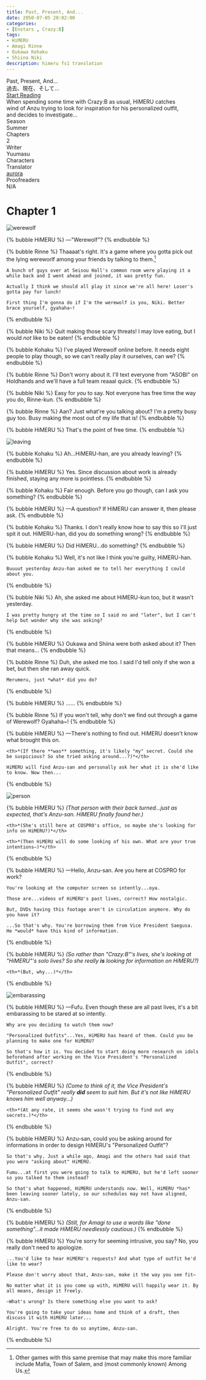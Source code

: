 ```yaml
---
title: Past, Present, And...
date: 2050-07-05 20:02:00
categories:
- [Enstars , Crazy:B]
tags:
- HiMERU
- Amagi Rinne
- Oukawa Kohaku
- Shiina Niki
description: himeru fs1 translation
---
```


<div class="preview-wrapper reverse" style="--storyColor: #hex;--storyColor-rgb: r,g,b;--storyColor-h: hue;--storyColor-s: saturation%;--storyColor-l: lightness%;">
  <div class="grid-wrapper">
      <div class="preview-background" style="background-image: url('https://cdn.discordapp.com/attachments/1110345002015535124/1126316685197070356/himeru.png')"></div>
      <div class="preview-box" style="background: calc(var(--card-background) + 2%)">
          <div class="title-area">
              <div class="title-area__title">Past, Present, And...</div>
              <div class="title-area__subtitle">過去、現在、そして...</div>
              <div class="title-area__start"><a href="/2023/07/05/past-present-and/">Start Reading</a></div>
          </div>
          <div class="info-area">
              <div class="synopsis" style="width: 90%;">
                When spending some time with Crazy:B as usual, HiMERU catches wind of Anzu trying to look for inspiration for his personalized outfit, and decides to investigate...
              </div>
              <div class="info">
                  <div class="info-item season">
                      <div class="label">
                          Season
                      </div>
                      <div class="value">
                        Summer
                      </div>
                  </div>
                  <div class="info-item chapters">
                      <div class="label">
                          Chapters
                      </div>
                      <div class="value">
                          2
                      </div>
                  </div>
                  <div class="info-item writer">
                      <div class="label">
                          Writer
                      </div>
                      <div class="value">
                        Yuumasu
                      </div>
                  </div>
                  <div class="info-item characters">
                      <div class="label">
                          Characters
                      </div>
                      <div class="value">
                        <a href="/tags/HiMERU/" character="HiMERU" title="HiMERU"></a>
                        <a href="/tags/Amagi-Rinne/" character="Rinne" title="Rinne"></a>
                        <a href="/tags/Shiina-Niki/" character="Niki" title="Niki"></a>
                        <a href="/tags/Oukawa-Kohaku/" character="Kohaku" title="Kohaku"></a>
                      </div>
                  </div>
                  <div class="info-item tl">
                      <div class="label">
                          Translator
                      </div>
                      <div class="value">
                          <a href="https://twitter.com/azurecrystalz">aurora</a>
                      </div>
                  </div>
                  <div class="info-item pr">
                      <div class="label">
                          Proofreaders
                      </div>
                      <div class="value">
                          N/A
                      </div>
                  </div>
              </div>
          </div>
      </div>
  </div>
</div>

<!-- more -->

<div style="margin-top: 3%">
  <style>
    .hint--error.hint--top-left:before, .hint--error.hint--top-right:before, .hint--error.hint--top:before {
    border-top-color: #6a3446;
    }
    .hint--error:after {
    background-color: #6a3446;
    text-shadow: 0 -1px 0px #592726;
    }
    [character] {
      --dark-mode: hsl(var(--hue), 30%, 30%);
      display: flex;
    }
    [character]::before {
      position: absolute;
      margin-left: 75px;
    }
    [character] p {
      max-width: calc(100% - 75px);
      margin-left: 75px;
      color: inherit;
    }
    :root[theme='dark'] [character] p {
      background: var(--dark-mode);
    }
    :root[theme='dark'] [character] p .thought {
      color: #9f9fff;
    }
    :root[theme='light'] [character] p {
      background: var(--light-mode);
    }
    [character] p:first-child {
      margin-top: 20px;
      border-top-left-radius: 0px;
    }
    [character] p:first-child::before {
      position: absolute;
      left: 0;
    }
    [character]::after {
      display: none;
      left: 65px;
      top: 37px;
    }
    .msr-narration {
      display: flex;
      align-items: center;
      margin: 20px 0px;
      gap: 5px;
    }
    .msr-narration::before {
      content: "";
      display: inline-block;
      background: var(--article-text);
      height: 1px;
      width: 15%;
    }
    .msr-narration p {
      margin: 0;
    }
    @media (max-width: 650px) {
    [character] p {
        margin:0 0 .4em 65px;
        padding: .72em;
        margin-left: 55px !important;
    }
    [character]::before,[character][hidden]::before,[character][unknown]::before {
        margin-left: 70px;
        margin-left: 55px !important;
    }
}    
  </style>

  # Chapter 1

  ![werewolf](https://media.discordapp.net/attachments/1107908793259524108/1126371116777230336/IMG_6433.png?width=1822&height=842)

  {% bubble HiMERU %}
    —"Werewolf"?
  {% endbubble %}

  {% bubble Rinne %}
    Thaaaat's right. It's a game where you gotta pick out the lying wereworlf among your friends by talking to them.[^1]

    A bunch of guys over at Seisou Hall's common room were playing it a while back and I went ahead and joined, it was pretty fun.

    Actually I think we should all play it since we're all here! Loser's gotta pay for lunch!

    First thing I'm gonna do if I'm the werewolf is you, Niki. Better brace yourself, gyahaha~!
  {% endbubble %}

  {% bubble Niki %}
    Quit making those scary threats! I may love eating, but I would *not* like to be eaten!
  {% endbubble %}

  {% bubble Kohaku %}
    I've played Werewolf online before. It needs eight people to play though, so we can't really play it ourselves, can we? 
  {% endbubble %}

  {% bubble Rinne %}
    Don't worry about it. I'll text everyone from "ASOBI" on Holdhands and we'll have a full team reaaal quick.
  {% endbubble %}

  {% bubble Niki %}
    Easy for *you* to say. Not everyone has free time the way you do, Rinne-kun.
  {% endbubble %}

  {% bubble Rinne %}
    Aan? Just what're you talking about? I'm a pretty busy guy too. Busy making the most out of my life that is!
  {% endbubble %}

  {% bubble HiMERU %}
    That's the point of free time.
  {% endbubble %}

  ![leaving](https://media.discordapp.net/attachments/1107908793259524108/1126371117100183573/IMG_6444.png?width=1822&height=842)

  {% bubble Kohaku %}
    Ah...HiMERU-han, are you already leaving?
  {% endbubble %}

  {% bubble HiMERU %}
    Yes. Since discussion about work is already finished, staying any more is pointless.
  {% endbubble %}

  {% bubble Kohaku %}
    Fair enough. Before you go though, can I ask you something?
  {% endbubble %}

  {% bubble HiMERU %}
    —A question? If HiMERU can answer it, then please ask.
  {% endbubble %}

  {% bubble Kohaku %}
    Thanks. I don't really know how to say this so I'll just spit it out. HiMERU-han, did you do something wrong?
  {% endbubble %}

  {% bubble HiMERU %}
    Did HiMERU...do something?
  {% endbubble %}

  {% bubble Kohaku %}
    Well, it's not like I think you're guilty, HiMERU-han.

    Buuuut yesterday Anzu-han asked me to tell her everything I could about you.
  {% endbubble %}

  {% bubble Niki %}
    Ah, she asked me about HiMERU-kun too, but it wasn't yesterday.

    I was pretty hungry at the time so I said no and "later", but I can't help but wonder why she was asking?
  {% endbubble %}

  {% bubble HiMERU %}
    Oukawa and Shiina were both asked about it? Then that means...
  {% endbubble %}

  {% bubble Rinne %}
    Duh, she asked me too. I said I'd tell only if she won a bet, but then she ran away quick.

    Merumeru, just *what* did you do?
  {% endbubble %}

  {% bubble HiMERU %}
    ......
  {% endbubble %}

  {% bubble Rinne %}
    If you won't tell, why don't we find out through a game of Werewolf? Gyahaha~!
  {% endbubble %}

  {% bubble HiMERU %}
    —There's nothing to find out. HiMERU doesn't know what brought this on.

    <th>*(If there **was** something, it's likely "my" secret. Could she be suspicious? So she tried asking around...?)*</th>

    HiMERU will find Anzu-san and personally ask her what it is she'd like to know. Now then...
  {% endbubble %}

  ![person](https://media.discordapp.net/attachments/1107908793259524108/1126371117465084044/IMG_6462.png?width=1822&height=842)

  {% bubble HiMERU %}
    <th>*(That person with their back turned...just as expected, that's Anzu-san. HiMERU finally found her.)*</th>

    <th>*(She's still here at COSPRO's office, so maybe she's looking for info on HiMERU?)*</th>

    <th>*(Then HiMERU will do some looking of his own. What are your true intentions—)*</th>
  {% endbubble %}

  {% bubble HiMERU %}
    —Hello, Anzu-san. Are you here at COSPRO for work?

    You're looking at the computer screen so intently...oya.

    Those are...videos of HiMERU's past lives, correct? How nostalgic.

    But, DVDs having this footage aren't in circulation anymore. Why do you have it?

    ...So that's why. You're borrowing them from Vice President Saegusa. He *would* have this kind of information.
  {% endbubble %}

  {% bubble HiMERU %}
    <th>*(So rather than "Crazy:B"'s lives, she's looking at "HiMERU"'s solo lives? So she really **is** looking for information on HiMERU?)*</th>

    <th>*(But, why...)*</th>
  {% endbubble %}

  ![embarassing](https://cdn.discordapp.com/attachments/1107908793259524108/1126519762516725840/IMG_6472.png)

  {% bubble HiMERU %}
    —Fufu. Even though these are all past lives, it's a bit embarassing to be stared at so intently.

    Why are you deciding to watch them now?

    "Personalized Outfits"...Yes, HiMERU has heard of them. Could you be planning to make one for HiMERU?

    So that's how it is. You decided to start doing more research on idols beforehand after working on the Vice President's "Personalized Outfit", correct?
  {% endbubble %}

  {% bubble HiMERU %}
    <th>*(Come to think of it, the Vice President's "Personalized Outfit" really **did** seem to suit him. But it's not like HiMERU knows him well anyway...)*</th>

    <th>*(At any rate, it seems she wasn't trying to find out any secrets.)*</th>
  {% endbubble %}

  {% bubble HiMERU %}
    Anzu-san, could you be asking around for informations in order to design HiMERU's "Personalized Outfit"?

    So that's why. Just a while ago, Amagi and the others had said that you were "asking about" HiMERU.

    Fumu...at first you were going to talk to HiMERU, but he'd left sooner so you talked to them instead?

    So that's what happened, HiMERU understands now. Well, HiMERU *has* been leaving sooner lately, so our schedules may not have aligned, Anzu-san.
  {% endbubble %}

  {% bubble HiMERU %}
    <th>*(Still, for Amagi to use a words like "done something"...it made HiMERU needlessly cautious.)*</th>
  {% endbubble %}

  {% bubble HiMERU %}
    You're sorry for seeming intrusive, you say? No, you really don't need to apologize.

    ...You'd like to hear HiMERU's requests? And what type of outfit he'd like to wear?

    Please don't worry about that, Anzu-san, make it the way you see fit—

    No matter what it is you come up with, HiMERU will happily wear it. By all means, design it freely.

    —What's wrong? Is there something else you want to ask?

    You're going to take your ideas home and think of a draft, then discuss it with HiMERU later...

    Alright. You're free to do so anytime, Anzu-san.
  {% endbubble %}


  <!-- Translation Notes -->
  [^1]: Other games with this same premise that may make this more familiar include Mafia, Town of Salem, and (most commonly known) Among Us.

  <!-- CONTENT GOES HERE -->

  <!-- 
  SPEECH BUBBLE FORMAT: 
  {% bubble [CHARACTER_FIRST_NAME] [ATTRIBUTE(optional)]}
    DIALOGUE TEXT HERE

    ADD A LINE SPACE FOR A NEW LINE

    <th>EMBED THOUGHT DIALOGUE WITH THESE TAGS</th>
  {% endbubble %}
  -->

  </div>
